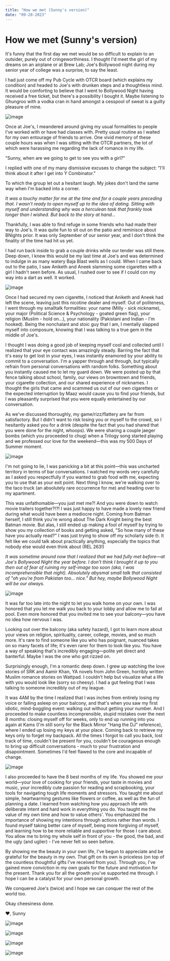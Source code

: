 ```yaml
---
title: "How we met (Sunny's version)"
date: "09-28-2023"
---
```


# How we met (Sunny's version)

It's funny that the first day we met would be so difficult to explain to an outsider, purely out of cringeworthiness. I thought I'd meet the girl of my dreams on an airplane or at Brew Lab; Joe's Bollywood night during my senior year of college was a surprise, to say the least.

I had just come off my Pub Cycle with OTCR board (which explains my condition) and headed to Joe's with drunken steps and a thoughtless mind. It would be comforting to believe that I went to Bollywood Night having received a free ticket, but there's a possibility I bought it. Maybe listening to Ghungroo with a vodka cran in hand amongst a cesspool of sweat is a guilty pleasure of mine.

![image](/helmet.jpeg)

Once at Joe's, I meandered around giving my usual formalities to people I've worked with or have had classes with. Pretty usual routine as I waited for my own entourage of friends to arrive. One vivid memory of these couple hours was when I was sitting with the OTCR partners, the lot of which were harassing me regarding the lack of romance in my life.

"Sunny, when are we going to get to see you with a girl?"

I replied with one of my many dismissive excuses to change the subject: "I'll think about it after I get into Y Combinator."

To which the group let out a hesitant laugh. My jokes don't land the same way when I'm backed into a corner.

*It was a touchy matter for me at the time and for a couple years preceding that. I wasn't ready to open myself up to the idea of dating. Sitting with myself and understanding why was a herculean task that frankly took longer than I wished. But back to the story at hand...*

Thankfully, I was able to find refuge in some friends who had made their way to Joe's. It was quite fun to sit out on the patio and reminisce about BNights prior. It was only September of our senior year, and I don't think the finality of the time had hit us yet.

I had run back inside to grab a couple drinks while our tender was still there. Deep down, I knew this would be my last time at Joe's and was determined to indulge in as many watery Baja Blast wells as I could. When I came back out to the patio, I saw Aniketh and Aneek slamming some cigarettes with a girl I hadn't seen before. As usual, I rushed over to see if I could con my way into a dart as well. It worked.

![image](/cig.png)

Once I had secured my own cigarette, I noticed that Aniketh and Aneek had left the scene, leaving just this nicotine dealer and myself. Out of politeness, I went through my smalltalk formalities: your name (Milly - sick nickname), your major (Political Science & Psychology - goated green flag), your religion (Muslim - hold on...), your nationality (Pakistani and Indian - I'm hooked). Being the nonchalant and stoic guy that I am, I mentally slapped myself into composure, knowing that I was talking to a true gem in the middle of Joe's.

I thought I was doing a good job of keeping myself cool and collected until I realized that your eye contact was amazingly steady. Barring the fact that it's easy to get lost in your eyes, I was instantly enamored by your ability to commit to a conversation. I'm a yapper through and through, but typically refrain from personal conversations with random folks. Something about you instantly caused me to let my guard down. We were posted up by that fence talking about school, family, our views on browntown and friends, your cigarette collection, and our shared experience of nicknames. I thought the girls that came and scammed us out of our own cigarettes or the expected interruption by Maaz would cause you to find your friends, but I was pleasantly surprised that you were equally entertained by our conversation.

As we've discussed thoroughly, my game/rizz/flattery are far from satisfactory. But I didn't want to risk losing you or myself to the crowd, so I hesitantly asked you for a drink (despite the fact that you had shared that you were done for the night, whoops). We were sharing a couple jaeger bombs (which you proceeded to chug) when a Trilogy song started playing and we professed our love for the weekend—this was my 500 Days of Summer moment.

![image](/500days.jpg)

I'm not going to lie, I was panicking a bit at this point—this was uncharted territory in terms of bar conversations. I watched my words very carefully as I asked you respectfully if you wanted to grab food with me, expecting you to use that as your exit point. Next thing I know, we're walking over to the taco truck (an absolutely rare occurrence for me) and heading over to my apartment.

This was unfathomable—you just met me?! And you were down to watch movie trailers together?!?! I was just happy to have made a lovely new friend during what would have been a mediocre night. Coming from Batman herself, I still think you're wrong about The Dark Knight being the best Batman movie. But alas, I still ended up making a fool of myself by trying to show you my collection of books and getting asked, "So how many of these have you actually read?" I was just trying to show off my scholarly side 🤓. It felt like we could talk about practically anything, especially the topics that nobody else would even think about (REL 263!)

*It was sometime around now that I realized that we had fully met before—at Joe's Bollywood Night the year before. I don't think I brought it up to you then out of fear of ruining my self-image too soon (aka, I was incomprehensible that night). Absolutely abysmal small talk that consisted of "oh you're from Pakistan too... nice." But hey, maybe Bollywood Night will be our always.*

![image](/tfios.jpeg)

It was far too late into the night to let you walk home on your own. I was honored that you let me walk you back to your lobby and allow me to fail at pool. Even more honored that you invited me to see your balcony—you have no idea how nervous I was.

Looking out over the balcony (aka safety hazard), I got to learn more about your views on religion, spirituality, career, college, movies, and so much more. It's rare to find someone like you who has poignant, nuanced takes on so many facets of life; it's even rarer for them to look like you. You have a way of speaking that's incredibly engaging—polite yet direct and banterful. Maybe I was the one who got rizzed on.

Surprisingly enough, I'm a romantic deep down. I grew up watching the love stories of SRK and Aamir Khan, YA novels from John Green, horribly written Muslim romance stories on Wattpad. I couldn't help but visualize what a life with you would look like (sorry so cheesy). I had a gut feeling that I was talking to someone incredibly out of my league.

It was 4AM by the time I realized that I was inches from entirely losing my voice or falling asleep on your balcony, and that's when you saw my first idiotic, mind-boggling event: walking out without getting your number. And I proceeded to make countless incomprensible, stupid mistakes over the next 8 months: closing myself off for weeks, only to end up running into you again at Kams (I'm still sorry for the Black Mirror "Hang the DJ" reference), where I ended up losing my keys at your place. Coming back to retrieve my keys only to forget my backpack. All the times I forgot to call you back, lost track of time, couldn't be present for you, couldn't be courageous enough to bring up difficult conversations - much to your frustration and disapointment. Sometimes I'd feel flawed to the core and incapable of change.

![image](/keys.jpeg)

I also proceeded to have the 8 best months of my life. You showed me your world—your love of cooking for your friends, your taste in movies and music, your incredibly cute passion for reading and scrapbooking, your tools for navigating tough life moments and stressors. You taught me about simple, heartwarming gestures like flowers or coffee, as well as the fun of planning a date. I learned from watching how you approach life with deliberate intent and hard work in everything you do. You taught me the value of my own time and how to value others'. You emphasized the importance of showing my intentions through actions rather than words. I found myself taking better care of myself, being more forgiving of myself, and learning how to be more reliable and supportive for those I care about. You allow me to bring my whole self in front of you - the good, the bad, and the ugly (and uglier) - I've never felt so seen before. 

By showing me the beauty in your own life, I've begun to appreciate and be grateful for the beauty in my own. That gift on its own is priceless (on top of the countless thoughtful gifts I've received from you). Through you, I've gained more conviction in my own goals for the future and motivation for the present. Thank you for all the growth you've supported me through. I hope I can be a catalyst for your own personal growth.

We conquered Joe's (twice) and I hope we can conquer the rest of the world too.

Okay cheesiness done.

❤️, Sunny

![image](/tea.jpg)

![image](/crazy.jpeg)

![image](/us.png)

![image](/bum.jpeg)